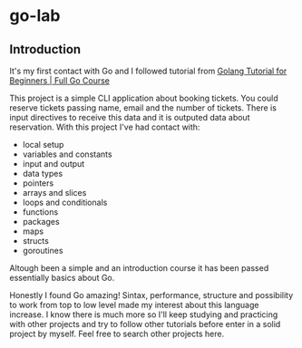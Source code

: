 # go-lab

## Introduction

It's my first contact with Go and I followed tutorial from [Golang Tutorial for Beginners | Full Go Course](https://www.youtube.com/watch?v=yyUHQIec83I&pp=ugMICgJwdBABGAE%3D)

This project is a simple CLI application about booking tickets. You could reserve tickets passing name, email and the number of tickets. There is input directives to receive this data and it is outputed data about reservation. 
With this project I've had contact with:
- local setup
- variables and constants
- input and output
- data types
- pointers
- arrays and slices
- loops and conditionals
- functions
- packages
- maps
- structs 
- goroutines

Altough been a simple and an introduction course it has been passed essentially basics about Go.

Honestly I found Go amazing! 
Sintax, performance, structure and possibility to work from top to low level made my interest about this language increase. I know there is much more so I'll keep studying and practicing with other projects and try to follow other tutorials before enter in a solid project by myself. Feel free to search other projects here.
